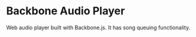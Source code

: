 # Backbone Audio Player

Web audio player built with Backbone.js. It has song queuing functionality.